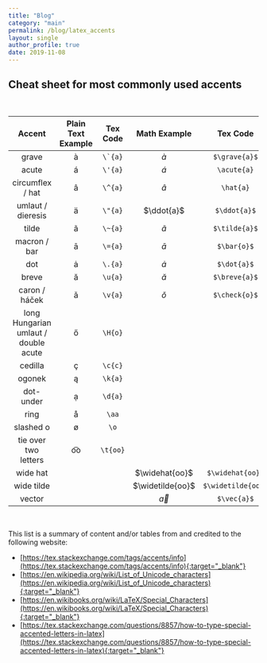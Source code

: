 ```yaml
---
title: "Blog"
category: "main"
permalink: /blog/latex_accents
layout: single
author_profile: true
date: 2019-11-08
---
```


## Cheat sheet for most commonly used accents
<br>

Accent | Plain Text Example | Tex Code | Math Example | Tex Code
:---: | :---: | :---: | :---: | :---:
grave | à | `` \`{a} `` | $\grave{a}$ | `$\grave{a}$`
acute | á | `\'{a}` | $\acute{a}$ | `\acute{a}`
circumflex / hat | â | `\^{a}` | $\hat{a}$ | `\hat{a}`
umlaut / dieresis | ä | `\"{a}` | $\ddot{a}$ | `$\ddot{a}$`
tilde | ã | `\~{a}` | $\tilde{a}$ | `$\tilde{a}$`
macron / bar | ā | `\={a}` | $\bar{a}$ | `$\bar{o}$`
dot | ȧ | `\.{a}` | $\dot{a}$ | `$\dot{a}$`
breve | ă | `\u{a}` | $\breve{a}$ | `$\breve{a}$`
caron / háček | ǎ | `\v{a}` | $\check{o}$ | `$\check{o}$`
long Hungarian umlaut / double acute | ő | `\H{o}` |  | 
cedilla | ç | `\c{c}` |  | 
ogonek | ą | `\k{a}` |  | 
dot-under | ạ | `\d{a}` |  |
ring | å | `\aa` |  |  |
slashed o | ø | `\o` |  | 
tie over two letters | o͡o | `\t{oo}` |  |
wide hat |  |  | $\widehat{oo}$ | `$\widehat{oo}$`
wide tilde |  |  | $\widetilde{oo}$ | `$\widetilde{oo}$`
vector |  |  | $\vec{a}$ | `$\vec{a}$`

<br>

This list is a summary of content and/or tables from and credited to the following website:

* [https://tex.stackexchange.com/tags/accents/info](https://tex.stackexchange.com/tags/accents/info){:target="_blank"}
* [https://en.wikipedia.org/wiki/List_of_Unicode_characters](https://en.wikipedia.org/wiki/List_of_Unicode_characters){:target="_blank"}
* [https://en.wikibooks.org/wiki/LaTeX/Special_Characters](https://en.wikibooks.org/wiki/LaTeX/Special_Characters){:target="_blank"}
* [https://tex.stackexchange.com/questions/8857/how-to-type-special-accented-letters-in-latex](https://tex.stackexchange.com/questions/8857/how-to-type-special-accented-letters-in-latex){:target="_blank"}
